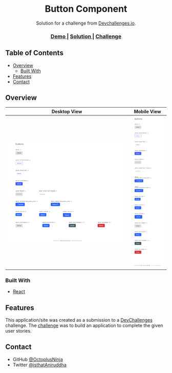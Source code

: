 <!-- Please update value in the {}  -->

<h1 align="center">Button Component</h1>

<div align="center">
   Solution for a challenge from  <a href="http://devchallenges.io" target="_blank">Devchallenges.io</a>.
</div>

<div align="center">
  <h3>
    <a href="https://button-component-octoplus.netlify.app/">
      Demo
    </a>
    <span> | </span>
    <a href="https://devchallenges.io/solutions/dklDmHSmI45eT2Hk0MtO">
      Solution
    </a>
    <span> | </span>
    <a href="https://devchallenges.io/challenges/ohgVTyJCbm5OZyTB2gNY">
      Challenge
    </a>
  </h3>
</div>

<!-- TABLE OF CONTENTS -->

## Table of Contents

- [Overview](#overview)
  - [Built With](#built-with)
- [Features](#features)
- [Contact](#contact)

<!-- OVERVIEW -->

## Overview

|               Desktop View               |               Mobile View               |
| :--------------------------------------: | :-------------------------------------: |
| ![images](assets/screenshot_desktop.png) | ![images](assets/screenshot_mobile.png) |

### Built With

<!-- This section should list any major frameworks that you built your project using. Here are a few examples.-->

- [React](https://reactjs.org/)

## Features

<!-- List the features of your application or follow the template. Don't share the figma file here :) -->

This application/site was created as a submission to a [DevChallenges](https://devchallenges.io/challenges) challenge. The [challenge](https://devchallenges.io/challenges/ohgVTyJCbm5OZyTB2gNY) was to build an application to complete the given user stories.

## Contact

- GitHub [@OctoplusNinja](https://github.com/OctoplusNinja)
- Twitter [@isthatAniruddha](https://twitter.com/isthatAniruddha)
